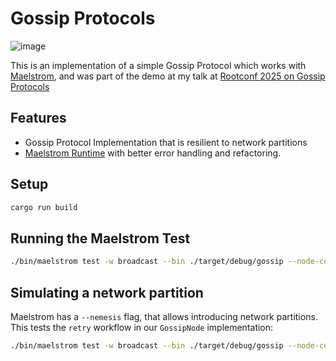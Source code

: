 # Gossip Protocols

![image](https://github.com/user-attachments/assets/d4373f50-91d3-40e9-a7c2-74c2af5d032a)


This is an implementation of a simple Gossip Protocol which works with [Maelstrom](https://github.com/jepsen-io/maelstrom), and was part of the demo at my talk at [Rootconf 2025 on Gossip Protocols](https://hasgeek.com/rootconf/2025/schedule/rumor-has-it-understanding-gossip-protocols-for-eventual-consistency-2hXBN5TtaPhwWDNG3gtY2E)

## Features

- Gossip Protocol Implementation that is resilient to network partitions
- [Maelstrom Runtime](https://github.com/shrirambalaji/maelstrom-node) with better error handling and refactoring.

## Setup 

```sh
cargo run build
```

## Running the Maelstrom Test

```sh
./bin/maelstrom test -w broadcast --bin ./target/debug/gossip --node-count 10 --time-limit 20 --rate 10 --log-stderr
```

## Simulating a network partition

Maelstrom has a `--nemesis` flag, that allows introducing network partitions. This tests the `retry` workflow in our `GossipNode` implementation:

```sh
./bin/maelstrom test -w broadcast --bin ./target/debug/gossip --node-count 10 --time-limit 20 --rate 10 --log-stderr --nemesis partition
```
